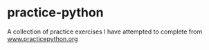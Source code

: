 # practice-python
A collection of practice exercises I have attempted to complete from www.practicepython.org
